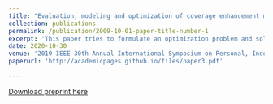```yaml
---
title: "Evaluation, modeling and optimization of coverage enhancement methods of NB-IoT"
collection: publications
permalink: /publication/2009-10-01-paper-title-number-1
excerpt: 'This paper tries to formulate an optimization problem and solve it analytically for improving coverage in NB-IoT networks.'
date: 2020-10-30
venue: '2019 IEEE 30th Annual International Symposium on Personal, Indoor and Mobile Radio Communications (PIMRC)'
paperurl: 'http://academicpages.github.io/files/paper3.pdf'

---
```

<!-- We attempt to make covid severity classification more explainable by a descriptive clustering method.
This is a work in progress -->

[Download preprint here](http://academicpages.github.io/files/ViDi.pdf)




<!-- Recommended citation: Your Name, You. (2015). "Paper Title Number 3." <i>Journal 1</i>. 1(3). -->
